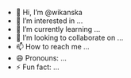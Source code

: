 - 👋 Hi, I’m @wikanska
- 👀 I’m interested in ...
- 🌱 I’m currently learning ...
- 💞️ I’m looking to collaborate on ...
- 📫 How to reach me ...
- 😄 Pronouns: ...
- ⚡ Fun fact: ...

<!---
wikanska/wikanska is a ✨ special ✨ repository because its `README.md` (this file) appears on your GitHub profile.
You can click the Preview link to take a look at your changes.
--->
